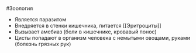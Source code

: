 #Зоология 
- Является паразитом
- Внедряется в стенки кишечника, питается [[Эритроциты]]
- Вызывает амебиаз (боли в кишечнике, кровавый понос)	
- Цисты попадают в организм человека с немытыми овощами, руками (болезнь грязных рук)
